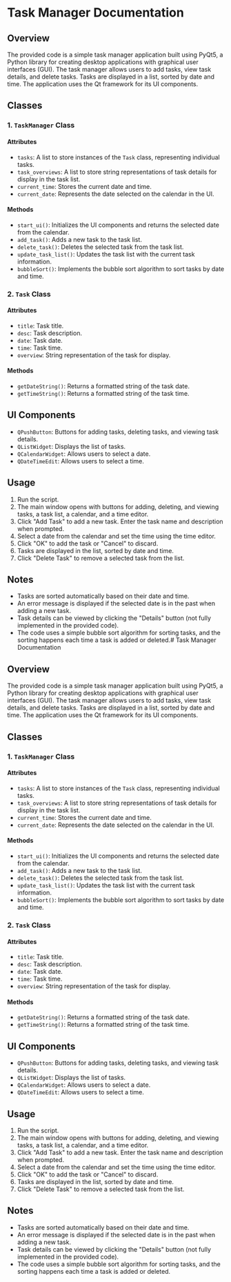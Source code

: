 ﻿
# Task Manager Documentation

## Overview

The provided code is a simple task manager application built using PyQt5, a Python library for creating desktop applications with graphical user interfaces (GUI). The task manager allows users to add tasks, view task details, and delete tasks. Tasks are displayed in a list, sorted by date and time. The application uses the Qt framework for its UI components.

## Classes

### 1. `TaskManager` Class

#### Attributes

-   `tasks`: A list to store instances of the `Task` class, representing individual tasks.
-   `task_overviews`: A list to store string representations of task details for display in the task list.
-   `current_time`: Stores the current date and time.
-   `current_date`: Represents the date selected on the calendar in the UI.

#### Methods

-   `start_ui()`: Initializes the UI components and returns the selected date from the calendar.
-   `add_task()`: Adds a new task to the task list.
-   `delete_task()`: Deletes the selected task from the task list.
-   `update_task_list()`: Updates the task list with the current task information.
-   `bubbleSort()`: Implements the bubble sort algorithm to sort tasks by date and time.

### 2. `Task` Class

#### Attributes

-   `title`: Task title.
-   `desc`: Task description.
-   `date`: Task date.
-   `time`: Task time.
-   `overview`: String representation of the task for display.

#### Methods

-   `getDateString()`: Returns a formatted string of the task date.
-   `getTimeString()`: Returns a formatted string of the task time.

## UI Components

-   `QPushButton`: Buttons for adding tasks, deleting tasks, and viewing task details.
-   `QListWidget`: Displays the list of tasks.
-   `QCalendarWidget`: Allows users to select a date.
-   `QDateTimeEdit`: Allows users to select a time.

## Usage

1.  Run the script.
2.  The main window opens with buttons for adding, deleting, and viewing tasks, a task list, a calendar, and a time editor.
3.  Click "Add Task" to add a new task. Enter the task name and description when prompted.
4.  Select a date from the calendar and set the time using the time editor.
5.  Click "OK" to add the task or "Cancel" to discard.
6.  Tasks are displayed in the list, sorted by date and time.
7.  Click "Delete Task" to remove a selected task from the list.

## Notes

-   Tasks are sorted automatically based on their date and time.
-   An error message is displayed if the selected date is in the past when adding a new task.
-   Task details can be viewed by clicking the "Details" button (not fully implemented in the provided code).
-   The code uses a simple bubble sort algorithm for sorting tasks, and the sorting happens each time a task is added or deleted.# Task Manager Documentation

## Overview

The provided code is a simple task manager application built using PyQt5, a Python library for creating desktop applications with graphical user interfaces (GUI). The task manager allows users to add tasks, view task details, and delete tasks. Tasks are displayed in a list, sorted by date and time. The application uses the Qt framework for its UI components.

## Classes

### 1. `TaskManager` Class

#### Attributes

-   `tasks`: A list to store instances of the `Task` class, representing individual tasks.
-   `task_overviews`: A list to store string representations of task details for display in the task list.
-   `current_time`: Stores the current date and time.
-   `current_date`: Represents the date selected on the calendar in the UI.

#### Methods

-   `start_ui()`: Initializes the UI components and returns the selected date from the calendar.
-   `add_task()`: Adds a new task to the task list.
-   `delete_task()`: Deletes the selected task from the task list.
-   `update_task_list()`: Updates the task list with the current task information.
-   `bubbleSort()`: Implements the bubble sort algorithm to sort tasks by date and time.

### 2. `Task` Class

#### Attributes

-   `title`: Task title.
-   `desc`: Task description.
-   `date`: Task date.
-   `time`: Task time.
-   `overview`: String representation of the task for display.

#### Methods

-   `getDateString()`: Returns a formatted string of the task date.
-   `getTimeString()`: Returns a formatted string of the task time.

## UI Components

-   `QPushButton`: Buttons for adding tasks, deleting tasks, and viewing task details.
-   `QListWidget`: Displays the list of tasks.
-   `QCalendarWidget`: Allows users to select a date.
-   `QDateTimeEdit`: Allows users to select a time.

## Usage

1.  Run the script.
2.  The main window opens with buttons for adding, deleting, and viewing tasks, a task list, a calendar, and a time editor.
3.  Click "Add Task" to add a new task. Enter the task name and description when prompted.
4.  Select a date from the calendar and set the time using the time editor.
5.  Click "OK" to add the task or "Cancel" to discard.
6.  Tasks are displayed in the list, sorted by date and time.
7.  Click "Delete Task" to remove a selected task from the list.

## Notes

-   Tasks are sorted automatically based on their date and time.
-   An error message is displayed if the selected date is in the past when adding a new task.
-   Task details can be viewed by clicking the "Details" button (not fully implemented in the provided code).
-   The code uses a simple bubble sort algorithm for sorting tasks, and the sorting happens each time a task is added or deleted.
